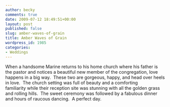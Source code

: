 ```yaml
---
author: becky
comments: true
date: 2009-07-12 18:49:51+00:00
layout: post
published: false
slug: amber-waves-of-grain
title: Amber Waves of Grain
wordpress_id: 1985
categories:
- Weddings
---
```


When a handsome Marine returns to his home church where his father is the pastor and notices a beautiful new member of the congregation, love happens in a big way.  These two are gorgeous, happy, and head over heels in love.  The church setting was full of beauty and a comforting familiarity while their reception site was stunning with all the golden grass and rolling hills.  The sweet ceremony was followed by a fabulous dinner and hours of raucous dancing.  A perfect day.








 
